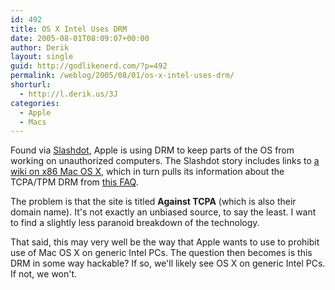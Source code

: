 ```yaml
---
id: 492
title: OS X Intel Uses DRM
date: 2005-08-01T08:09:07+00:00
author: Derik
layout: single
guid: http://godlikenerd.com/?p=492
permalink: /weblog/2005/08/01/os-x-intel-uses-drm/
shorturl:
  - http://l.derik.us/3J
categories:
  - Apple
  - Macs
---
```

Found via [Slashdot](http://apple.slashdot.org/article.pl?sid=05/08/01/0421248&from=rss), Apple is using DRM to keep parts of the OS from working on unauthorized computers. The Slashdot story includes links to [a wiki on x86 Mac OS X](http://www.osx86.classicbeta.com/wiki/index.php/TPM), which in turn pulls its information about the TCPA/TPM DRM from [this FAQ](http://www.againsttcpa.com/tcpa-faq-en.html).

The problem is that the site is titled **Against TCPA** (which is also their domain name). It's not exactly an unbiased source, to say the least. I want to find a slightly less paranoid breakdown of the technology.

That said, this may very well be the way that Apple wants to use to prohibit use of Mac OS X on generic Intel PCs. The question then becomes is this DRM in some way hackable? If so, we'll likely see OS X on generic Intel PCs. If not, we won't.